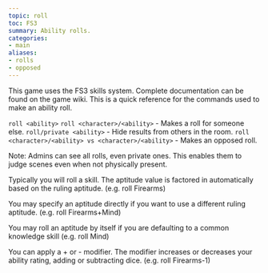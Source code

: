 ```yaml
---
topic: roll
toc: FS3
summary: Ability rolls.
categories:
- main
aliases:
- rolls
- opposed
---
```

This game uses the FS3 skills system.  Complete documentation can be found on the game wiki.  This is a quick reference for the commands used to make an ability roll.

`roll <ability>`
`roll <character>/<ability>` - Makes a roll for someone else.
`roll/private <ability>` - Hide results from others in the room.
`roll <character>/<ability> vs <character>/<ability>` - Makes an opposed roll.
    
Note:  Admins can see all rolls, even private ones.  This enables them to judge scenes even when not physically present.

Typically you will roll a skill.  The aptitude value is factored in automatically based on the ruling aptitude.  (e.g. roll Firearms)

You may specify an aptitude directly if you want to use a different ruling aptitude.  (e.g. roll Firearms+Mind)

You may roll an aptitude by itself if you are defaulting to a common knowledge skill (e.g. roll Mind)

You can apply a + or - modifier.  The modifier increases or decreases your ability rating, adding or subtracting dice.  (e.g. roll Firearms-1)
